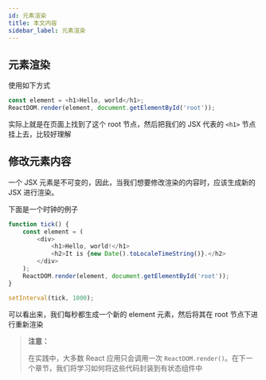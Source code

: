 ```yaml
---
id: 元素渲染
title: 本文内容
sidebar_label: 元素渲染
---
```




## 元素渲染

使用如下方式

```javascript
const element = <h1>Hello, world</h1>;
ReactDOM.render(element, document.getElementById('root'));
```

实际上就是在页面上找到了这个 root 节点，然后把我们的 JSX 代表的 `<h1>` 节点挂上去，比较好理解



## 修改元素内容

一个 JSX 元素是不可变的，因此，当我们想要修改渲染的内容时，应该生成新的 JSX 进行渲染。

下面是一个时钟的例子

```javascript
function tick() {
    const element = (
        <div>
            <h1>Hello, world!</h1>
            <h2>It is {new Date().toLocaleTimeString()}.</h2>
        </div>
    );
    ReactDOM.render(element, document.getElementById('root'));
}

setInterval(tick, 1000);
```

可以看出来，我们每秒都生成一个新的 element 元素，然后将其在 root 节点下进行重新渲染

> **注意：**
>
> 在实践中，大多数 React 应用只会调用一次 `ReactDOM.render()`。在下一个章节，我们将学习如何将这些代码封装到有状态组件中



